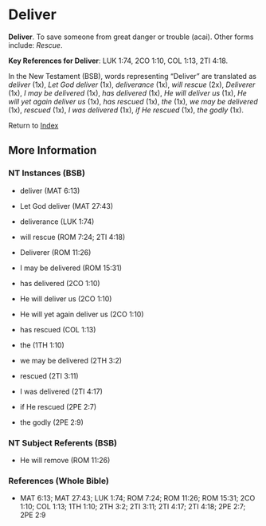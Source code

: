 # Deliver
**Deliver**. 
To save someone from great danger or trouble (acai). 
Other forms include: 
*Rescue*. 


**Key References for Deliver**: 
LUK 1:74, 2CO 1:10, COL 1:13, 2TI 4:18. 




In the New Testament (BSB), words representing “Deliver” are translated as 
*deliver* (1x), *Let God deliver* (1x), *deliverance* (1x), *will rescue* (2x), *Deliverer* (1x), *I may be delivered* (1x), *has delivered* (1x), *He will deliver us* (1x), *He will yet again deliver us* (1x), *has rescued* (1x), *the* (1x), *we may be delivered* (1x), *rescued* (1x), *I was delivered* (1x), *if He rescued* (1x), *the godly* (1x). 


Return to [Index](00-Index.md)

## More Information

### NT Instances (BSB)

* deliver (MAT 6:13)

* Let God deliver (MAT 27:43)

* deliverance (LUK 1:74)

* will rescue (ROM 7:24; 2TI 4:18)

* Deliverer (ROM 11:26)

* I may be delivered (ROM 15:31)

* has delivered (2CO 1:10)

* He will deliver us (2CO 1:10)

* He will yet again deliver us (2CO 1:10)

* has rescued (COL 1:13)

* the (1TH 1:10)

* we may be delivered (2TH 3:2)

* rescued (2TI 3:11)

* I was delivered (2TI 4:17)

* if He rescued (2PE 2:7)

* the godly (2PE 2:9)



### NT Subject Referents (BSB)

* He will remove (ROM 11:26)



### References (Whole Bible)

* MAT 6:13; MAT 27:43; LUK 1:74; ROM 7:24; ROM 11:26; ROM 15:31; 2CO 1:10; COL 1:13; 1TH 1:10; 2TH 3:2; 2TI 3:11; 2TI 4:17; 2TI 4:18; 2PE 2:7; 2PE 2:9



